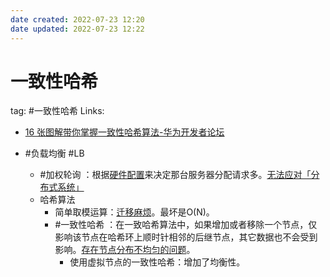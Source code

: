 ```yaml
---
date created: 2022-07-23 12:20
date updated: 2022-07-23 12:22
---
```


# 一致性哈希

tag: #一致性哈希
Links:

- [16 张图解带你掌握一致性哈希算法-华为开发者论坛](https://developer.huawei.com/consumer/cn/forum/topic/0203810951415790238?fid=0101592429757310384)

- #负载均衡 #LB
	- #加权轮询 ：根据<u>硬件配置</u>来决定那台服务器分配请求多。<u>无法应对「分布式系统」</u>
	-  哈希算法
		- 简单取模运算：<u>迁移麻烦</u>。最坏是O(N)。
		- #一致性哈希 ：在一致哈希算法中，如果增加或者移除一个节点，仅影响该节点在哈希环上顺时针相邻的后继节点，其它数据也不会受到影响。<u>存在节点分布不均匀的问题</u>。
			- 使用虚拟节点的一致性哈希：增加了均衡性。
